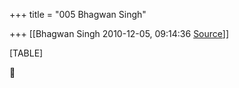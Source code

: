 +++
title = "005 Bhagwan Singh"

+++
[[Bhagwan Singh	2010-12-05, 09:14:36 [Source](https://groups.google.com/g/bvparishat/c/u4lWHy1e1zk)]]



[TABLE]



